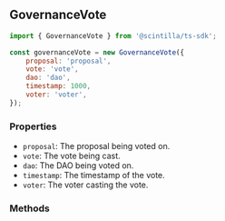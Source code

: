 ## GovernanceVote

```javascript
import { GovernanceVote } from '@scintilla/ts-sdk';

const governanceVote = new GovernanceVote({
    proposal: 'proposal',
    vote: 'vote',
    dao: 'dao',
    timestamp: 1000,
    voter: 'voter',
});
```

### Properties

- `proposal`: The proposal being voted on.
- `vote`: The vote being cast.
- `dao`: The DAO being voted on.
- `timestamp`: The timestamp of the vote.
- `voter`: The voter casting the vote.

### Methods